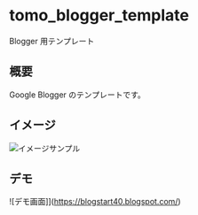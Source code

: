 # tomo_blogger_template

Blogger 用テンプレート

## 概要

Google Blogger のテンプレートです。

## イメージ

![イメージサンプル](https://1.bp.blogspot.com/-8rUYRQK7mW0/YQaLouUK3oI/AAAAAAAAEQg/kw6zIC-o6lkFNhVm5Forl8ZyMMA9qy3ywCLcBGAsYHQ/s1600/web_template_01.png"サンプル")

## デモ

![デモ画面]](https://blogstart40.blogspot.com/)
